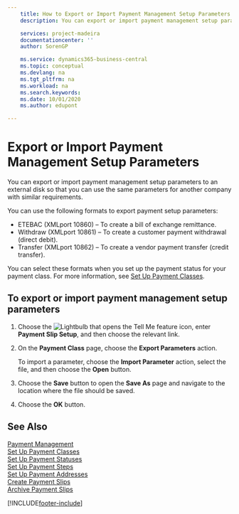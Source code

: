 ```yaml
---
    title: How to Export or Import Payment Management Setup Parameters
    description: You can export or import payment management setup parameters to an external disk so that you can use the same parameters for another company with similar requirements.

    services: project-madeira 
    documentationcenter: ''
    author: SorenGP

    ms.service: dynamics365-business-central
    ms.topic: conceptual
    ms.devlang: na
    ms.tgt_pltfrm: na
    ms.workload: na
    ms.search.keywords:
    ms.date: 10/01/2020
    ms.author: edupont

---
```

# Export or Import Payment Management Setup Parameters
You can export or import payment management setup parameters to an external disk so that you can use the same parameters for another company with similar requirements.  

You can use the following formats to export payment setup parameters:  

- ETEBAC (XMLport 10860) – To create a bill of exchange remittance.  
- Withdraw (XMLport 10861) – To create a customer payment withdrawal (direct debit).  
- Transfer (XMLport 10862) – To create a vendor payment transfer (credit transfer).  

You can select these formats when you set up the payment status for your payment class. For more information, see [Set Up Payment Classes](how-to-set-up-payment-classes.md).  

## To export or import payment management setup parameters  

1.  Choose the ![Lightbulb that opens the Tell Me feature](../../media/ui-search/search_small.png "Tell me what you want to do") icon, enter **Payment Slip Setup**, and then choose the relevant link.  
2.  On the **Payment Class** page, choose the **Export Parameters** action.  

    To import a parameter, choose the **Import Parameter** action, select the file, and then choose the **Open** button.  

3.  Choose the **Save** button to open the **Save As** page and navigate to the location where the file should be saved.  
4.  Choose the **OK** button.  

## See Also  
 [Payment Management](payment-management.md)   
 [Set Up Payment Classes](how-to-set-up-payment-classes.md)   
 [Set Up Payment Statuses](how-to-set-up-payment-statuses.md)   
 [Set Up Payment Steps](how-to-set-up-payment-steps.md)   
 [Set Up Payment Addresses](how-to-set-up-payment-addresses.md)   
 [Create Payment Slips](how-to-create-payment-slips.md)   
 [Archive Payment Slips](how-to-archive-payment-slips.md)


[!INCLUDE[footer-include](../../includes/footer-banner.md)]
